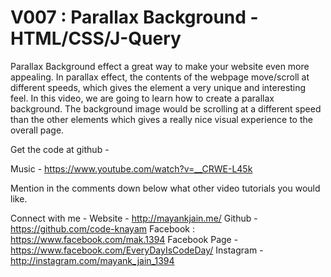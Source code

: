 # V007 : Parallax Background - HTML/CSS/J-Query

Parallax Background effect a great way to make your website even more appealing.
In parallax effect, the contents of the webpage move/scroll at different speeds, which gives the element a very unique and interesting feel.
In this video, we are going to learn how to create a parallax background. The background image would be scrolling at a different speed than the other elements which gives a really nice visual experience to the overall page.

Get the code at github -


Music - 
https://www.youtube.com/watch?v=__CRWE-L45k

Mention in the comments down below what other video tutorials you would like.

Connect with me - 
Website - http://mayankjain.me/
Github - https://github.com/code-knayam
Facebook :  https://www.facebook.com/mak.1394
Facebook Page - https://www.facebook.com/EveryDayIsCodeDay/
Instagram - http://instagram.com/mayank_jain_1394
